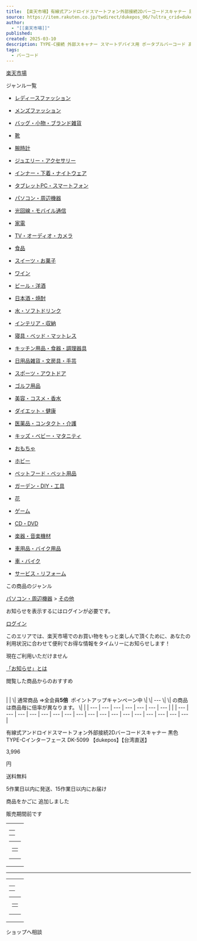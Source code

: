 ```yaml
---
title: 【楽天市場】有線式アンドロイドスマートフォン外部接続2Dバーコードスキャナー 黒色TYPE-Cインターフェース DK-5099 【dukepos】【台湾直送】：TW Direct
source: https://item.rakuten.co.jp/twdirect/dukepos_06/?ultra_crid=dukepos_06&variantId=dukepos_06&scid=af_pc_etc&sc2id=af_113_0_10001868&gclid=Cj0KCQiAlbW-BhCMARIsADnwaspTh1hMUdulm2uPS7YMCgiwut3pAGuARwKSC6sBH3p73NU1GiabBaoaAjbGEALw_wcB&ultra_cid=22127991104&iasid=wes_rppexp_379923_&ultra_agid=172860813745&ultra_advid=1814805988&ifd=49037
author:
  - "[[楽天市場]]"
published: 
created: 2025-03-10
description: TYPE-C接続 外部スキャナー スマートデバイス用 ポータブルバーコード 高速スキャン ハンドスキャナー Android互換。有線式アンドロイドスマートフォン外部接続2Dバーコードスキャナー 黒色TYPE-Cインターフェース DK-5099 【dukepos】【台湾直送】
tags:
  - バーコード
---
```

[楽天市場](https://www.rakuten.co.jp/)

ジャンル一覧

- [レディースファッション](https://www.rakuten.co.jp/category/ladiesfashion/)
- [メンズファッション](https://www.rakuten.co.jp/category/mensfashion/)
- [バッグ・小物・ブランド雑貨](https://www.rakuten.co.jp/category/fashiongoods/)
- [靴](https://www.rakuten.co.jp/category/shoes/)
- [腕時計](https://www.rakuten.co.jp/category/watch/)
- [ジュエリー・アクセサリー](https://www.rakuten.co.jp/category/accessories/)
- [インナー・下着・ナイトウェア](https://www.rakuten.co.jp/category/inner/)
- [タブレットPC・スマートフォン](https://www.rakuten.co.jp/category/smartdevice/)
- [パソコン・周辺機器](https://www.rakuten.co.jp/category/computer/)
- [光回線・モバイル通信](https://event.rakuten.co.jp/telecommunication/)
- [家電](https://www.rakuten.co.jp/category/appliance/)
- [TV・オーディオ・カメラ](https://www.rakuten.co.jp/category/electronics/)
- [食品](https://www.rakuten.co.jp/category/food/)
- [スイーツ・お菓子](https://www.rakuten.co.jp/category/sweets/)
- [ワイン](https://www.rakuten.co.jp/category/wine/)
- [ビール・洋酒](https://www.rakuten.co.jp/category/liquor/)
- [日本酒・焼酎](https://www.rakuten.co.jp/category/sake/)
- [水・ソフトドリンク](https://www.rakuten.co.jp/category/drink/)
- [インテリア・収納](https://www.rakuten.co.jp/category/interior/)
- [寝具・ベッド・マットレス](https://www.rakuten.co.jp/category/bedding/)

- [キッチン用品・食器・調理器具](https://www.rakuten.co.jp/category/kitchen/)
- [日用品雑貨・文房具・手芸](https://www.rakuten.co.jp/category/daily/)
- [スポーツ・アウトドア](https://www.rakuten.co.jp/category/sports/)
- [ゴルフ用品](https://www.rakuten.co.jp/category/golf/)
- [美容・コスメ・香水](https://www.rakuten.co.jp/category/beauty/)
- [ダイエット・健康](https://www.rakuten.co.jp/category/health/)
- [医薬品・コンタクト・介護](https://www.rakuten.co.jp/category/medicine/)
- [キッズ・ベビー・マタニティ](https://www.rakuten.co.jp/category/baby/)
- [おもちゃ](https://www.rakuten.co.jp/category/toy/)
- [ホビー](https://www.rakuten.co.jp/category/hobby/)
- [ペットフード・ペット用品](https://www.rakuten.co.jp/category/pet/)
- [ガーデン・DIY・工具](https://www.rakuten.co.jp/category/garden/)
- [花](https://www.rakuten.co.jp/category/flower/)
- [ゲーム](https://www.rakuten.co.jp/category/game/)
- [CD・DVD](https://www.rakuten.co.jp/category/media/)
- [楽器・音楽機材](https://www.rakuten.co.jp/category/instrument/)
- [車用品・バイク用品](https://www.rakuten.co.jp/category/autogoods/)
- [車・バイク](https://www.rakuten.co.jp/category/auto/)
- [サービス・リフォーム](https://www.rakuten.co.jp/category/service/)

この商品のジャンル

[パソコン・周辺機器](https://www.rakuten.co.jp/category/100026/) > [その他](https://www.rakuten.co.jp/category/211741/)

お知らせを表示するにはログインが必要です。

[ログイン](https://login.account.rakuten.com/sso/authorize?client_id=rakuten_notification_web&redirect_uri=https://item.rakuten.co.jp/&response_type=code&scope=openid)

このエリアでは、楽天市場でのお買い物をもっと楽しんで頂くために、あなたの利用状況に合わせて便利でお得な情報をタイムリーにお知らせします！

現在ご利用いただけません

[「お知らせ」とは](https://event.rakuten.co.jp/notification/)

閲覧した商品からのおすすめ

|  |
| --- |

  

| \| \\| 通常商品 ⇒全会員**5倍**  ポイントアップキャンペーン中 \\| \\| --- \\| \\| の商品は商品毎に倍率が異なります。 \\| \| \| --- \| --- \| --- \| --- \| --- \| --- \| --- \| |
| --- | --- | --- | --- | --- | --- | --- | --- | --- | --- | --- | --- | --- | --- | --- | --- | --- |

有線式アンドロイドスマートフォン外部接続2Dバーコードスキャナー 黒色TYPE-Cインターフェース DK-5099 【dukepos】【台湾直送】

3,996

円

送料無料

5作業日以内に発送、15作業日以内にお届け

商品をかごに 追加しました

販売期間前です

<table width="100%"><tbody><tr><td><table width="800"><tbody><tr><td></td></tr><tr><td></td></tr></tbody></table><table width="800"><tbody><tr><td><table width="100%"><tbody><tr><td colspan="4"></td></tr></tbody></table></td></tr></tbody></table></td></tr></tbody></table>

<table width="100%" height="1"><tbody><tr><td><table width="800"><tbody><tr><td></td></tr><tr><td></td></tr></tbody></table><table width="800"><tbody><tr><td><table width="100%"><tbody><tr><td colspan="4"></td></tr><tr><td><div><div>おすすめ商品<br>台湾金鑚パイナップル<br>贈答用ギフトバックス　空輸便輸入</div><div><ul><li><a href="https://item.rakuten.co.jp/twdirect/taiwan_pineapple01_5kg/"><img src="https://image.rakuten.co.jp/twdirect/cabinet/09882634/10274821/pineapple-5kg.jpg"></a></li></ul></div><div>テーマ特集</div><div><ul><li><a href="https://item.rakuten.co.jp/twdirect/c/0000000131/"><img src="https://image.rakuten.co.jp/twdirect/cabinet/shop_design/special_01.jpg"></a></li><li><a href="https://item.rakuten.co.jp/twdirect/c/0000000995/"><img src="https://image.rakuten.co.jp/twdirect/cabinet/shop_design/special_02.jpg"></a></li><li><a href="https://item.rakuten.co.jp/twdirect/c/0000000990/"><img src="https://image.rakuten.co.jp/twdirect/cabinet/shop_design/special_03.jpg"></a></li><li><a href="https://search.rakuten.co.jp/search/mall/%E6%97%A5%E6%9C%AC%E5%9B%BD%E5%86%85%E7%99%BA%E9%80%81/?sid=379923"><img src="https://image.rakuten.co.jp/twdirect/cabinet/10311074/special_04.jpg"></a></li></ul></div><div>すべてのジャンル</div><div><div><div><ul><li><a href="https://item.rakuten.co.jp/twdirect/c/0000000551/">調味料</a></li><li><a href="https://item.rakuten.co.jp/twdirect/c/0000000547/">麺類</a></li><li><a href="https://item.rakuten.co.jp/twdirect/c/0000001038/">ジャム・シリアル・蜂蜜</a></li><li><a href="https://item.rakuten.co.jp/twdirect/c/0000000539/">魚介類・水産加工品</a></li><li><a href="https://item.rakuten.co.jp/twdirect/c/0000001039/">漬物・梅干し・キムチ</a></li><li><a href="https://item.rakuten.co.jp/twdirect/c/0000000569/">豆腐・納豆・こんにゃく</a></li><li><a href="https://item.rakuten.co.jp/twdirect/c/0000000553/">乾物</a></li><li><a href="https://item.rakuten.co.jp/twdirect/c/0000001243/">粉類</a></li><li><a href="https://item.rakuten.co.jp/twdirect/c/0000000543/">フルーツ・果物</a></li><li><a href="https://item.rakuten.co.jp/twdirect/c/0000000556/">米・雑穀</a></li><li><a href="https://item.rakuten.co.jp/twdirect/c/0000001254/">精肉・肉加工品</a></li><li><a href="https://item.rakuten.co.jp/twdirect/c/0000001255/">野菜・きのこ</a></li></ul></div><div><ul><li><a href="https://item.rakuten.co.jp/twdirect/c/0000000568/">ドライフルーツ</a></li><li><a href="https://item.rakuten.co.jp/twdirect/c/0000000557/">パイナップルケーキ</a></li><li><a href="https://item.rakuten.co.jp/twdirect/c/0000000567/">ナッツ</a></li><li><a href="https://item.rakuten.co.jp/twdirect/c/0000000558/">ヌガー</a></li><li><a href="https://item.rakuten.co.jp/twdirect/c/0000000562/">せんべい・米菓</a></li><li><a href="https://item.rakuten.co.jp/twdirect/c/0000000564/">駄菓子</a></li><li><a href="https://item.rakuten.co.jp/twdirect/c/0000000565/">各種駄菓子セット</a></li><li><a href="https://item.rakuten.co.jp/twdirect/c/0000000561/">製菓・製パン材料</a></li><li><a href="https://item.rakuten.co.jp/twdirect/c/0000001041/">太陽餅</a></li><li><a href="https://item.rakuten.co.jp/twdirect/c/0000001051/">タロイモ食品</a></li><li><a href="https://item.rakuten.co.jp/twdirect/c/0000001049/">卵黄ケーキ</a></li><li><a href="https://item.rakuten.co.jp/twdirect/c/0000001223/">クッキー・焼き菓子</a></li><li><a href="https://item.rakuten.co.jp/twdirect/c/0000001236/">あめ・ミント・ガム</a></li><li><a href="https://item.rakuten.co.jp/twdirect/c/0000001272/">スナック菓子</a></li></ul></div><div><ul><li><a href="https://item.rakuten.co.jp/twdirect/c/0000000572/">烏龍茶</a></li><li><a href="https://item.rakuten.co.jp/twdirect/c/0000000571/">紅茶</a></li><li><a href="https://item.rakuten.co.jp/twdirect/c/0000000574/">フルーツティー</a></li><li><a href="https://item.rakuten.co.jp/twdirect/c/0000000733/">ハーブティー・植物茶</a></li><li><a href="https://item.rakuten.co.jp/twdirect/c/0000000581/">コーヒー</a></li><li><a href="https://item.rakuten.co.jp/twdirect/c/0000000570/">緑茶</a></li><li><a href="https://item.rakuten.co.jp/twdirect/c/0000001063/">お茶のギフトセット</a></li><li><a href="https://item.rakuten.co.jp/twdirect/c/0000000643/">東方美人茶</a></li><li><a href="https://item.rakuten.co.jp/twdirect/c/0000001247/">野菜・果実飲料</a></li><li><a href="https://item.rakuten.co.jp/twdirect/c/0000000642/">鉄観音</a></li><li><a href="https://item.rakuten.co.jp/twdirect/c/0000001229/">水・炭酸水</a></li><li><a href="https://item.rakuten.co.jp/twdirect/c/0000000573/">ミルクティー・擂茶・麦汁</a></li><li><a href="https://item.rakuten.co.jp/twdirect/c/0000001248/">炭酸飲料</a></li><li><a href="https://item.rakuten.co.jp/twdirect/c/0000001256/">植物性ミルク</a></li><li><a href="https://item.rakuten.co.jp/twdirect/c/0000001257/">生姜湯</a></li></ul></div><div><ul><li><a href="https://item.rakuten.co.jp/twdirect/c/0000000449/">花・ガーデン・DIY</a></li><li><a href="https://item.rakuten.co.jp/twdirect/c/0000000594/">コーヒー・お茶用品</a></li><li><a href="https://item.rakuten.co.jp/twdirect/c/0000000445/">インテリア・寝具・収納</a></li><li><a href="https://item.rakuten.co.jp/twdirect/c/0000000653/">文房具・事務用品</a></li><li><a href="https://item.rakuten.co.jp/twdirect/c/0000000497/">バッグ</a></li><li><a href="https://item.rakuten.co.jp/twdirect/c/0000000587/">食器・カトラリー・グラス</a></li><li><a href="https://item.rakuten.co.jp/twdirect/c/0000001277/">手芸・クラフト・生地</a></li><li><a href="https://item.rakuten.co.jp/twdirect/c/0000000450/">バス用品</a></li><li><a href="https://item.rakuten.co.jp/twdirect/c/0000000589/">調理器具・製菓器具</a></li><li><a href="https://item.rakuten.co.jp/twdirect/c/0000000501/">眼鏡・サングラス</a></li><li><a href="https://item.rakuten.co.jp/twdirect/c/0000000650/">日用消耗品</a></li><li><a href="https://item.rakuten.co.jp/twdirect/c/0000000504/">財布・ケース</a></li><li><a href="https://item.rakuten.co.jp/twdirect/c/0000000590/">弁当箱・水筒</a></li><li><a href="https://item.rakuten.co.jp/twdirect/c/0000000593/">保存容器・調味料入れ</a></li><li><a href="https://item.rakuten.co.jp/twdirect/c/0000000500/">帽子</a></li><li><a href="https://item.rakuten.co.jp/twdirect/c/0000000503/">マフラー・スカーフ</a></li><li><a href="https://item.rakuten.co.jp/twdirect/c/0000001273/">傘</a></li><li><a href="https://item.rakuten.co.jp/twdirect/c/0000001274/">タオル</a></li><li><a href="https://item.rakuten.co.jp/twdirect/c/0000001240/">旅行用品</a></li><li><a href="https://item.rakuten.co.jp/twdirect/c/0000001284/">生活雑貨</a></li></ul></div><div><ul><li><a href="https://item.rakuten.co.jp/twdirect/c/0000000606/">フェイスパック</a></li><li><a href="https://item.rakuten.co.jp/twdirect/c/0000001061/">ジュエリー・アクセサリー</a></li><li><a href="https://item.rakuten.co.jp/twdirect/c/0000000498/">インナー・下着</a></li><li><a href="https://item.rakuten.co.jp/twdirect/c/0000000455/">スキンケア</a></li><li><a href="https://item.rakuten.co.jp/twdirect/c/0000000611/">ヘアケア・スタイリング</a></li><li><a href="https://item.rakuten.co.jp/twdirect/c/0000000422/">メンズファッション</a></li><li><a href="https://item.rakuten.co.jp/twdirect/c/0000000481/">レディースファッション</a></li><li><a href="https://item.rakuten.co.jp/twdirect/c/0000001251/">靴</a></li><li><a href="https://item.rakuten.co.jp/twdirect/c/0000001276/">美顔器・スチーマー</a></li></ul></div><div><ul><li><a href="https://item.rakuten.co.jp/twdirect/c/0000000430/">パソコン・周辺機器</a></li><li><a href="https://item.rakuten.co.jp/twdirect/c/0000000431/">美容・健康家電</a></li><li><a href="https://item.rakuten.co.jp/twdirect/c/0000000434/">スマホ・タブレット</a></li><li><a href="https://item.rakuten.co.jp/twdirect/c/0000001235/">楽器・音響機器</a></li><li><a href="https://item.rakuten.co.jp/twdirect/c/0000001237/">オーディオ</a></li><li><a href="https://item.rakuten.co.jp/twdirect/c/0000001241/">録画・録音用メディア</a></li></ul></div><div><ul><li><a href="https://item.rakuten.co.jp/twdirect/c/0000000453/">ダイエット・健康・サプリ</a></li><li><a href="https://item.rakuten.co.jp/twdirect/c/0000000656/">衛生日用品・衛生医療品</a></li><li><a href="https://item.rakuten.co.jp/twdirect/c/0000000627/">ヨガ・ピラティス</a></li><li><a href="https://item.rakuten.co.jp/twdirect/c/0000000629/">スポーツウェア</a></li><li><a href="https://item.rakuten.co.jp/twdirect/c/0000001239/">介護用品</a></li><li><a href="https://item.rakuten.co.jp/twdirect/c/0000001242/">ダーツ</a></li><li><a href="https://item.rakuten.co.jp/twdirect/c/0000000621/">自転車・サイクリング</a></li><li><a href="https://item.rakuten.co.jp/twdirect/c/0000000620/">水泳</a></li><li><a href="https://item.rakuten.co.jp/twdirect/c/0000000625/">フィッシング</a></li><li><a href="https://item.rakuten.co.jp/twdirect/c/0000001275/">治療機器</a></li><li><a href="https://item.rakuten.co.jp/twdirect/c/0000000626/">フィットネス</a></li><li><a href="https://item.rakuten.co.jp/twdirect/c/0000001278/">ライト・ランタン</a></li><li><a href="https://item.rakuten.co.jp/twdirect/c/0000001279/">チェア・テーブル</a></li><li><a href="https://item.rakuten.co.jp/twdirect/c/0000001280/">テント・タープ</a></li></ul></div><div><ul><li><a href="https://item.rakuten.co.jp/twdirect/c/0000001245/">授乳・ベビー用食事用品</a></li><li><a href="https://item.rakuten.co.jp/twdirect/c/0000000429/">おもちゃ</a></li><li><a href="https://item.rakuten.co.jp/twdirect/c/0000000530/">ペット・ペットグッズ</a></li><li><a href="https://item.rakuten.co.jp/twdirect/c/0000000520/">おふろ・バス用品</a></li><li><a href="https://item.rakuten.co.jp/twdirect/c/0000000524/">ベビー用インテリア・収納</a></li><li><a href="https://item.rakuten.co.jp/twdirect/c/0000001244/">ヘルスケア・衛生用品</a></li><li><a href="https://item.rakuten.co.jp/twdirect/c/0000001249/">おむつ・トイレ用品</a></li></ul></div></div></div><div>お知らせ</div><div><ul><li><a href="https://link.rakuten.co.jp/1/138/950/"><img src="https://image.rakuten.co.jp/twdirect/cabinet/11275934/imgrc0187967858.jpg"></a></li><li><a href="https://experiences.travel.rakuten.co.jp/destinations/taiwan?scid=wi_twn_banner-pc-homepage"><img src="https://image.rakuten.co.jp/twdirect/cabinet/shop_design/placard_1.jpg"></a></li><li><a href="https://www.rakuten.co.jp/twdirect/news.html"><img src="https://image.rakuten.co.jp/twdirect/cabinet/shop_design/placard_2.jpg"></a></li><li><a href="https://event.rakuten.co.jp/campaign/newpurchaser/"><img src="https://image.rakuten.co.jp/twdirect/cabinet/09882634/placard_220x100.jpg"></a></li></ul></div></div></td><td width="20"></td><td width="100%"><table><tbody><tr><td width="10" height="10"></td></tr></tbody></table><table width="100%"><tbody><tr><td><table><tbody><tr><td width="10" height="10"></td></tr></tbody></table><table><tbody><tr><td><a href="https://item.rakuten.co.jp/twdirect/c/">カテゴリトップ</a>&nbsp;&gt;&nbsp;<a href="https://item.rakuten.co.jp/twdirect/c/0000001700/">TW_Rakuten_Shops</a>&nbsp;&gt;&nbsp;<a href="https://item.rakuten.co.jp/twdirect/c/0000001969/">TW_Rakuten_Shops_2025_II</a>&nbsp;&gt;&nbsp;<a href="https://item.rakuten.co.jp/twdirect/c/0000001990/">dukepos_dukepos</a></td></tr><tr><td><a href="https://item.rakuten.co.jp/twdirect/c/">カテゴリトップ</a>&nbsp;&gt;&nbsp;<a href="https://item.rakuten.co.jp/twdirect/c/0000000414/">商品カテゴリ</a>&nbsp;&gt;&nbsp;<a href="https://item.rakuten.co.jp/twdirect/c/0000000416/">家電・PC・スマホ</a></td></tr><tr><td><a href="https://item.rakuten.co.jp/twdirect/c/">カテゴリトップ</a>&nbsp;&gt;&nbsp;<a href="https://item.rakuten.co.jp/twdirect/c/0000000414/">商品カテゴリ</a>&nbsp;&gt;&nbsp;<a href="https://item.rakuten.co.jp/twdirect/c/0000000416/">家電・PC・スマホ</a>&nbsp;&gt;&nbsp;<a href="https://item.rakuten.co.jp/twdirect/c/0000000430/">パソコン・周辺機器</a></td></tr></tbody></table><br><table><tbody><tr><td><span><span><font><font><center><b>●DK-5099 有線式アンドロイドスマートフォン外部接続2Dバーコードスキャナー 黒色TYPE-Cインターフェース【dukepos】【台湾直送】</b><br><br><img src="https://image.rakuten.co.jp/twdirect/cabinet/11675896/imgrc0190535127.jpg" width="80%"><br><br><br>DK-5099 スマートフォン外付けスキャナーは当社が新たに採用した直接スマートフォンに接続するスキャナーガンタイプです。プラグアンドプレイで、コンパクトなサイズが持ち運びに便利。いつでもどこでもスキャン可能で、スマートフォンが即座にスキャナーガンに変わります。<br>重いスキャナーガンを持ち歩く必要がありません。倉庫の在庫管理、商品スキャン、宅配便のスキャンなど、様々なシーンで活躍します。<br>主流のUSB Type-Cインターフェースを採用し、Huawei、Xiaomi、vivo、oppoなどのスマートフォンに対応。<br><br><br><br><img src="https://image.rakuten.co.jp/twdirect/cabinet/11675896/imgrc0190535123.jpg" width="80%"><br><br><br>電源不要で、プラグするだけで標準的な印刷品質の悪いバーコードや損傷したバーコードも迅速かつ正確に読み取り可能です。スマートフォンでリアルタイムに表示され、目の疲れを大幅に軽減し、操作員の効率を最大限に保証します。<br>シンプルな起動プログラムでユーザーフレンドリーな機能を提供し、未経験者でも簡単に使用できます。<br>本製品は当社のハイエンドラインに属し、シンプルでモダンなデザインが特徴です。プラグアンドプレイで、追加ソフトウェアやプラグインは不要です。<br>スキャン成功をバックライトの点滅と振動で知らせ、使い心地が良く、作業を楽しむことができます。<br><br><br><br><img src="https://image.rakuten.co.jp/twdirect/cabinet/11675896/imgrc0190535124.jpg" width="80%"><br><br><br>DK-5099の特徴及びメリット：<br>1.現代の主流であり、スタイリッシュなデジタル製品デザイン。従来のスキャナーガンに対する革命的な設計革新です。<br>2.革新的なデザインで、プラグアンドプレイ対応、追加のプラグインは一切不要。いつでもどこでも持ち運びが可能です。<br>3.最新技術を搭載した高性能スキャンモジュールを採用し、ユーザーの高いスキャニング性能要求を完全に満たしています。<br>4.先進的な画像認識アルゴリズムを採用し、さまざまなタイプの1Dおよび2Dバーコードを簡単に読み取ることができます。<br>5.高い識別能力を持ち、厳しい複雑な環境にも適応可能。様々な照明条件下や広範囲の温度・湿度の中でも、優れたスキャニング性能を提供します。<br><br><br><br><img src="https://image.rakuten.co.jp/twdirect/cabinet/11675896/dukepos_06-4.jpg" width="80%"><br><br><br><img src="https://image.rakuten.co.jp/twdirect/cabinet/11675896/imgrc0190535125.jpg" width="80%"><br><br><br>【製品情報】<br>産地: 中国<br>付属品: 取扱説明書<br>販売形態: 正規品<br>型番: DK-5099<br>色: 黒<br><br><br></center></font></font></span></span><br><br></td></tr></tbody></table><table><tbody><tr><td><meta> <meta> <meta> <meta> <meta> <meta> <meta> <meta></td><td></td><td><table><tbody><tr><td><span>TYPE-C接続 外部スキャナー スマートデバイス用 ポータブルバーコード 高速スキャン ハンドスキャナー Android互換</span></td></tr><tr><td><span><b>有線式アンドロイドスマートフォン外部接続2Dバーコードスキャナー 黒色TYPE-Cインターフェース DK-5099 【dukepos】【台湾直送】</b></span> <meta> <meta> <meta></td></tr></tbody></table><table><tbody><tr><td></td></tr></tbody></table><table><tbody><tr><td></td><td></td><td></td></tr></tbody></table><table><tbody><tr><td><span>商品番号： </span><span>dukepos_06</span></td></tr></tbody></table><div><meta><meta><meta><meta><table><tbody><tr><td></td></tr><tr><td><span><span><div><div>3,996</div></div><div>円</div></span></span><span><div>送料無料</div></span></td></tr><tr><td colspan="2"><div><div><div><span>195</span>ポイント</div><ul><li>1倍</li><li>4倍UP</li></ul><span>内訳</span><ul><li>ポイントアップ期間：2025/03/11(火) 01:59まで</li></ul></div></div></td></tr><tr><td></td></tr><tr><td colspan="2"><div><div><a href="https://ad2.trafficgate.net/t/r/9350/1441/99636_99636/?L2id=jpn-item-kcapp01">楽天カード新規入会で当日から使える2,000ポイントゲット！</a></div></div></td></tr></tbody></table></div><div><div><div><div><div>商品詳細を選択</div></div><div><div><div><div><span><div><span>型番</span>：</div><div><span>DK-5099</span></div></span></div><div>配送予定 : 5作業日以内に発送、15作業日以内にお届け</div></div></div></div></div></div><div><div><div><div><div><div><div><div><div><span>【台湾直送】かつ【送料無料】の商品以外と同梱の場合、別途送料は発生します。</span></div><div><span>必須</span></div></div></div></div></div></div></div></div></div><table><tbody><tr></tr><tr></tr><tr><td><div><div><div><div>数量</div></div></div></div></td></tr></tbody></table><table><tbody><tr><td><div><div>お届け先</div></div></td></tr><tr><td><div><div>配送予定</div></div><div>5作業日以内に発送、15作業日以内にお届け</div></td></tr><tr><td><div><div>配送情報</div></div><div><div>送料無料</div></div><div><div>国際配送(EMS)</div></div><div><span>送料無料ライン対象外</span></div><div><div>※離島･一部地域は追加送料がかかる場合があります。</div></div><div><div><div><div><div><div>すべての配送方法と送料を見る</div></div></div></div></div></div></td></tr><tr><td></td></tr><tr><td></td></tr><tr><td></td></tr><tr><td><span><a href="https://review.rakuten.co.jp/wd/2_379923_10013091_0/?l2-id=item_review_write"><span>レビューを書く</span></a></span></td></tr><tr><td><table><tbody><tr><td></td></tr><tr><td></td></tr><tr><td><table><tbody><tr><td></td><td><div><a href="https://ichiba.faq.rakuten.net/form/item-guide?url=https%3A%2F%2Fitem.rakuten.co.jp%2Ftwdirect%2Fdukepos_06&amp;goods=%E6%9C%89%E7%B7%9A%E5%BC%8F%E3%82%A2%E3%83%B3%E3%83%89%E3%83%AD%E3%82%A4%E3%83%89%E3%82%B9%E3%83%9E%E3%83%BC%E3%83%88%E3%83%95%E3%82%A9%E3%83%B3%E5%A4%96%E9%83%A8%E6%8E%A5%E7%B6%9A2D%E3%83%90%E3%83%BC%E3%82%B3%E3%83%BC%E3%83%89%E3%82%B9%E3%82%AD%E3%83%A3%E3%83%8A%E3%83%BC+%E9%BB%92%E8%89%B2TYPE-C%E3%82%A4%E3%83%B3%E3%82%BF%E3%83%BC%E3%83%95%E3%82%A7%E3%83%BC%E3%82%B9+DK-5099+%E3%80%90dukepos%E3%80%91%E3%80%90%E5%8F%B0%E6%B9%BE%E7%9B%B4%E9%80%81%E3%80%91&amp;spname=TW+Direct">不適切な商品を報告</a></div></td></tr></tbody></table></td></tr><tr><td></td></tr></tbody></table></td></tr></tbody></table></div><table><tbody><tr><td><span><center><img src="https://image.rakuten.co.jp/twdirect/cabinet/kaigai_2.jpg" width="100%"><br><br><table width="100%"><tbody><tr><th colspan="2"><center>商品情報</center></th></tr><tr><th width="30%">商品名</th><td>DK-5099 有線式アンドロイドスマートフォン外部接続2Dバーコードスキャナー</td></tr><tr><th width="30%">インターフェース</th><td>USB Type-C</td></tr><tr><th width="30%">対応デバイス</th><td>Huawei、Xiaomi、vivo、oppoなど</td></tr><tr><th width="30%">付属品</th><td>取扱説明書</td></tr><tr><th width="30%">産地</th><td>中国</td></tr><tr><th width="30%">販売形態</th><td>正規品</td></tr><tr><th width="30%">型番</th><td>DK-5099</td></tr><tr><th width="30%">カラー</th><td>黒</td></tr><tr><th width="30%">海外購入の注意事項</th><td>・当店でご購入された商品は、原則として「個人輸入」として台湾から直送されます。<br>・個人輸入された商品は「個人使用・個人消費」が前提で、第三者への譲渡・転売は法律で禁止されています。<br>・関税が課税される場合があります。詳細は<a href="https://www.rakuten.co.jp/howtobuy/om/customs/">こちら</a>をご確認ください。<br>・ご注文後、5営業日以内に配送手続きを行い、15日以内にお届けします。</td></tr></tbody></table></center></span><br><br></td></tr></tbody></table></td></tr></tbody></table><table><tbody><tr><td></td></tr><tr><td><div><div><div>商品仕様</div></div><table><tbody><tr><td><div>ブランド名</div></td><td><div>DUKEPOS</div></td></tr><tr><td><div>メーカー型番</div></td><td><div>DK-5099</div></td></tr><tr><td><div>代表カラー</div></td><td><div>ブラック</div></td></tr><tr><td><div>カラー</div></td><td><div>ブラック</div></td></tr><tr><td><div>本体奥行</div></td><td><div>12cm</div></td></tr><tr><td><div>本体横幅</div></td><td><div>6cm</div></td></tr><tr><td><div>本体高さ</div></td><td><div>5cm</div></td></tr><tr><td><div>本体重量</div></td><td><div>50g</div></td></tr></tbody></table></div></td></tr></tbody></table><br><div><div><div><div><div>このショップの人気商品ランキング</div><div>3月9日(日)更新 (集計日：3月2日～3月8日)</div></div><div><div><div><div><div><span>1</span><span>位</span></div><div><a href="https://item.rakuten.co.jp/twdirect/uslifestyle_01/?s-id=rk_shop_pc_rnkInShop"><img src="https://tshop.r10s.jp/twdirect/cabinet/uslifestyle/uslifestyle_01_01.jpg?fitin=95:95"></a></div><div><a href="https://item.rakuten.co.jp/twdirect/uslifestyle_01/?s-id=rk_shop_pc_rnkInShop">【​5​%​O​F​F​ク​ー​ポ​ン​】​コ​ル​ゲ​ー​ト​ ​…</a></div><div><span>3,458</span><span>円</span><span>〜</span></div><div><div>(<a href="https://review.rakuten.co.jp/item/1/379923_10008986/1.1/?l-id=rk_shop_pc_rnkInShop"><span>6</span>件</a>)</div></div></div></div><div><div><div><span>2</span><span>位</span></div><div><a href="https://item.rakuten.co.jp/twdirect/uslifestyle_02/?s-id=rk_shop_pc_rnkInShop"><img src="https://tshop.r10s.jp/twdirect/cabinet/uslifestyle/uslifestyle_02_0.jpg?fitin=95:95"></a></div><div><a href="https://item.rakuten.co.jp/twdirect/uslifestyle_02/?s-id=rk_shop_pc_rnkInShop">【​5​%​O​F​F​ク​ー​ポ​ン​】​C​o​l​g​a​t​e​ ​リ​…</a></div><div><span>3,097</span><span>円</span><span>〜</span></div><div><div>(<a href="https://review.rakuten.co.jp/item/1/379923_10008987/1.1/?l-id=rk_shop_pc_rnkInShop"><span>1</span>件</a>)</div></div></div></div><div><div><div><span>3</span><span>位</span></div><div><a href="https://item.rakuten.co.jp/twdirect/food-ichibanya-cake04/?s-id=rk_shop_pc_rnkInShop"><img src="https://tshop.r10s.jp/twdirect/cabinet/07384763/ichibanya/ichibanya-cake04-00.jpg?fitin=95:95"></a></div><div><a href="https://item.rakuten.co.jp/twdirect/food-ichibanya-cake04/?s-id=rk_shop_pc_rnkInShop">【​3​0​％​O​F​F​セ​ー​ル​限​定​】​パ​イ​ナ​…</a></div><div><span>2,992</span><span>円</span><span>〜</span></div><div><div>(<a href="https://review.rakuten.co.jp/item/1/379923_10000099/1.1/?l-id=rk_shop_pc_rnkInShop"><span>75</span>件</a>)</div></div></div></div><div><div><div><span>4</span><span>位</span></div><div><a href="https://item.rakuten.co.jp/twdirect/uslifestyle_03/?s-id=rk_shop_pc_rnkInShop"><img src="https://tshop.r10s.jp/twdirect/cabinet/uslifestyle/uslifestyle_03_01.jpg?fitin=95:95"></a></div><div><a href="https://item.rakuten.co.jp/twdirect/uslifestyle_03/?s-id=rk_shop_pc_rnkInShop">【​ポ​イ​ン​ト​5​倍​】​ク​レ​ス​ト​ ​3​D​ ​…</a></div><div><span>2,590</span><span>円</span><span>〜</span></div><div><div>(<a href="https://review.rakuten.co.jp/item/1/379923_10009172/1.1/?l-id=rk_shop_pc_rnkInShop"><span>1</span>件</a>)</div></div></div></div><div><div><div><span>5</span><span>位</span></div><div><a href="https://item.rakuten.co.jp/twdirect/uslifestyle_12/?s-id=rk_shop_pc_rnkInShop"><img src="https://tshop.r10s.jp/twdirect/cabinet/uslifestyle/us12_00.jpg?fitin=95:95"></a></div><div><a href="https://item.rakuten.co.jp/twdirect/uslifestyle_12/?s-id=rk_shop_pc_rnkInShop">【​ポ​イ​ン​ト​5​倍​】​コ​ル​ゲ​ー​ト​プ​…</a></div><div><span>3,285</span><span>円</span><span>〜</span></div><div><div>(<a href="https://review.rakuten.co.jp/item/1/379923_10009172/1.1/?l-id=rk_shop_pc_rnkInShop"><span>1</span>件</a>)</div></div></div></div></div></div></div></div></div><div><div><div><span>5</span><span>位</span></div><div><a href="https://item.rakuten.co.jp/twdirect/uslifestyle_12/?s-id=rk_shop_pc_rnkInShop"><img src="https://tshop.r10s.jp/twdirect/cabinet/uslifestyle/us12_00.jpg?fitin=95:95"></a></div><div><a href="https://item.rakuten.co.jp/twdirect/uslifestyle_12/?s-id=rk_shop_pc_rnkInShop">【​ポ​イ​ン​ト​5​倍​】​コ​ル​ゲ​ー​ト​プ​…</a></div><div><span>3,285</span><span>円</span><span>〜</span></div><div><div>(<a href="https://review.rakuten.co.jp/item/1/379923_10009172/1.1/?l-id=rk_shop_pc_rnkInShop"><span>1</span>件</a>)</div></div></div></div><table><tbody><tr><td><a href="https://item.rakuten.co.jp/twdirect/salt-life_013/"><img src="https://tshop.r10s.jp/twdirect/cabinet/salt-life/salt-life_013_01.jpg?fitin=180:180"></a><table width="220"><tbody><tr><td><a href="https://item.rakuten.co.jp/twdirect/salt-life_013/">ローズ ホワイト ソルトランプ 2種 アロマランプ 岩塩ランプ ヒマラヤ岩塩 ロックソルト ナイトライト ライト 間接照明 E12 白熱電球 台座 置物 目に優しい 浄化 癒し 風水 精油 アロマ リラックス インテリア【鹽夢工場 SALTLIFE】【台湾直送】【送料無料】</a></td></tr><tr><td><span>価格</span><span>14,239円~</span></td></tr></tbody></table></td><td width="10" rowspan="2"></td><td><a href="https://item.rakuten.co.jp/twdirect/formosa-essence_01/"><img src="https://tshop.r10s.jp/twdirect/cabinet/formosa-essence/formosa-ess_01-01.jpg?fitin=180:180"></a><table width="220"><tbody><tr><td><a href="https://item.rakuten.co.jp/twdirect/formosa-essence_01/">ドライフルーツ 10種から選べる マンゴー / ピーチ / パイナップル / いちご / グアバ / レッドグアバ / いちご / りんご / 青マンゴー / オレンジ 100g / 200g 砂糖不使用 甘さ控えめ ヘルシー スライス 無着色 無添加 【Formosa Essence 福茗堂】【台湾直送】【送料無料】</a></td></tr><tr><td><span>価格</span><span>1,886円~</span></td></tr></tbody></table></td><td width="10" rowspan="2"></td><td><a href="https://item.rakuten.co.jp/twdirect/ulysiagarden_05/"><img src="https://tshop.r10s.jp/twdirect/cabinet/ulysiagarden/ulysiagarden_05_01.jpg?fitin=180:180"></a><table width="220"><tbody><tr><td><a href="https://item.rakuten.co.jp/twdirect/ulysiagarden_05/">シナモン蜜香紅茶 ティーバッグ 個包装 3g 7袋/14袋/28袋/49袋入り 選べる スパイス スパイスティー シナモン 台湾シナモン シナモンティー 台湾土肉桂 蜜香紅茶 アッサム 紅茶 お茶 台湾茶 ブレンド お得 まとめ買い【ULYSIA】【台湾発送】【送料無料】</a></td></tr><tr><td><span>価格</span><span>2,700円~</span></td></tr></tbody></table></td><td width="10" rowspan="2"></td><td><a href="https://item.rakuten.co.jp/twdirect/probrusher_01/"><img src="https://tshop.r10s.jp/twdirect/cabinet/probrusher/probrusher_01_01.jpg?fitin=180:180"></a><table width="220"><tbody><tr><td><a href="https://item.rakuten.co.jp/twdirect/probrusher_01/">ポットブラシ 2個入り セット キッチンブラシ 天然植物繊維 ブラシ たわし 耐摩耗 木製 ケヤキ製 ロープ付き ぶら下げ可能 ハンドル付き 鉄鍋 中華鍋 フライパン 皿洗い 多機能 エコ素材【法雅仕毛刷公司】【台湾直送】【送料無料】</a></td></tr><tr><td><span>価格</span><span>2,016円</span></td></tr></tbody></table></td><td width="10" rowspan="2"></td></tr><tr><td height="5" colspan="20"></td></tr><tr><td><a href="https://item.rakuten.co.jp/twdirect/trueroll_04/"><img src="https://tshop.r10s.jp/twdirect/cabinet/trueroll/trueroll_04-1.jpg?fitin=180:180"></a><table width="220"><tbody><tr><td><a href="https://item.rakuten.co.jp/twdirect/trueroll_04/">【10%OFFクーポン】エッグロール 台湾蛋捲 はちみつ味 手作り 32本入り ギフトボックス 家庭用 贈答用 プレゼント ギフト 手土産 お土産 スナック デザート お菓子 中華菓子【實心蛋捲】【台湾直送】【送料無料】</a></td></tr><tr><td><span>価格</span><span>1,478円</span></td></tr></tbody></table></td><td width="10" rowspan="2"></td><td><a href="https://item.rakuten.co.jp/twdirect/vividmetrics_01/"><img src="https://tshop.r10s.jp/twdirect/cabinet/11603788/vividmetrics_01-01n.jpg?fitin=180:180"></a><table width="220"><tbody><tr><td><a href="https://item.rakuten.co.jp/twdirect/vividmetrics_01/">ブータン産ドライアップル 干しリンゴ 100g/箱 ドライフルーツ 砂糖不使用 農薬無添加 防腐剤ゼロ 天然100%ビーガン ドライりんご ドライリンゴ 低温乾燥 高品質 健康食品【VIVID METRICS INTERNATIONAL】【台湾直送】【送料無料】</a></td></tr><tr><td><span>価格</span><span>1,125円</span></td></tr></tbody></table></td><td width="10" rowspan="2"></td><td><a href="https://item.rakuten.co.jp/twdirect/yvue_012/"><img src="https://tshop.r10s.jp/twdirect/cabinet/yvue/yvue_012_01.jpg?fitin=180:180"></a><table width="220"><tbody><tr><td><a href="https://item.rakuten.co.jp/twdirect/yvue_012/">【30%OFF割引】キューティクルオイル 20ml ネイルオイル ネイルセラム ネイルケア ネイル 爪 オイル 美容液 ケア 香り いい匂い【Yvue】【台湾直送】【送料無料】</a></td></tr><tr><td><span>価格</span><span>2,709円</span></td></tr></tbody></table></td><td width="10" rowspan="2"></td><td><a href="https://item.rakuten.co.jp/twdirect/tra-bull-04/"><img src="https://tshop.r10s.jp/twdirect/cabinet/09290550/tra-bull-04-00v2.jpg?fitin=180:180"></a><table width="220"><tbody><tr><td><a href="https://item.rakuten.co.jp/twdirect/tra-bull-04/">スパイスソース 175g 調味料 マーラー 香辛料 中華食材 炒め物 煮物 和え物 スープ 鍋 家庭料理 台湾料理 本場の味 自炊 麻辣 辛口 辛味 激辛 唐辛子 ラー油 ソース 台湾グルメ【台湾直送】【送料無料】【牛頭牌】</a></td></tr><tr><td><span>価格</span><span>1,643円</span></td></tr></tbody></table></td><td width="10" rowspan="2"></td></tr><tr><td height="5" colspan="20"></td></tr><tr><td><a href="https://item.rakuten.co.jp/twdirect/sinamina_02/"><img src="https://tshop.r10s.jp/twdirect/cabinet/sinamina/sinamina_02-00.jpg?fitin=180:180"></a><table width="220"><tbody><tr><td><a href="https://item.rakuten.co.jp/twdirect/sinamina_02/">哺乳瓶 母乳実感 広口タイプ ガラス 160ml/240ml 11柄 丸穴 哺乳びん 赤ちゃん 赤ちゃん用品 赤ちゃんグッズ ベビー ベビー用品 ベビーグッズ 新生児 出産 子育て 【farlin】【sinamina】【台湾直送】【送料無料】</a></td></tr><tr><td><span>価格</span><span>3,146円~</span></td></tr></tbody></table></td><td width="10" rowspan="2"></td><td><a href="https://item.rakuten.co.jp/twdirect/hetong_04/"><img src="https://tshop.r10s.jp/twdirect/cabinet/hetong/hetong_04_1.jpg?fitin=180:180"></a><table width="220"><tbody><tr><td><a href="https://item.rakuten.co.jp/twdirect/hetong_04/">77 新貴派 ピーナッツチョコレート 18袋入り【禾桐屋】【台湾直送】【送料無料】</a></td></tr><tr><td><span>価格</span><span>2,921円</span></td></tr></tbody></table></td><td width="10" rowspan="2"></td><td><a href="https://item.rakuten.co.jp/twdirect/conaschoc_004/"><img src="https://tshop.r10s.jp/twdirect/cabinet/conaschoc/conaschoc_004-01.jpg?fitin=180:180"></a><table width="220"><tbody><tr><td><a href="https://item.rakuten.co.jp/twdirect/conaschoc_004/">ココアミルクティー 10パック入り (20gx10パック) 粉末 ミルクティー ココア 【conaschoc】【台湾直送】【送料無料】</a></td></tr><tr><td><span>価格</span><span>3,465円</span></td></tr></tbody></table></td><td width="10" rowspan="2"></td><td><a href="https://item.rakuten.co.jp/twdirect/qmat-jp_03/"><img src="https://tshop.r10s.jp/twdirect/cabinet/qmat/qmat-jp_03-09.jpg?fitin=180:180"></a><table width="220"><tbody><tr><td><a href="https://item.rakuten.co.jp/twdirect/qmat-jp_03/">ヨガブロック 50D 60D 70D 400~750g EVA 多色 検査合格 おしゃれ ヨガワークス スポーツ ピラティス フィットネス 正規品 耐久性 補助 宅トレ 家ヨガ 軽量【QMAT】【台湾直送】【送料無料】</a></td></tr><tr><td><span>価格</span><span>3,600円~</span></td></tr></tbody></table></td><td width="10" rowspan="2"></td></tr><tr><td height="5" colspan="20"></td></tr><tr><td><a href="https://item.rakuten.co.jp/twdirect/amelie1993_001/"><img src="https://tshop.r10s.jp/twdirect/cabinet/amelie1993/amelie1993_001-01.jpg?fitin=180:180"></a><table width="220"><tbody><tr><td><a href="https://item.rakuten.co.jp/twdirect/amelie1993_001/">バタークッキー 280g バター ブリキ缶 クッキー缶 クッキー ビスケット 台湾 お土産 手土産 かわいい おしゃれ パケ買い【愛蜜莉手作?焙坊】【台湾直送】【送料無料】</a></td></tr><tr><td><span>価格</span><span>3,060円</span></td></tr></tbody></table></td><td width="10" rowspan="2"></td><td><a href="https://item.rakuten.co.jp/twdirect/aifa-02/"><img src="https://tshop.r10s.jp/twdirect/cabinet/07659654/imgrc0154090835.jpg?fitin=180:180"></a><table width="220"><tbody><tr><td><a href="https://item.rakuten.co.jp/twdirect/aifa-02/">【20%OFF割引】スマート リモコン 遠隔操作 スマホ 汎用 アプリ 家電 TV テレビ エアコン アレクサ グーグルホーム Siri 対応 surco【AIFA】【台湾直送】【送料無料】【台湾エクセレンス】</a></td></tr><tr><td><span>価格</span><span>7,986円</span></td></tr></tbody></table></td><td width="10" rowspan="2"></td><td><a href="https://item.rakuten.co.jp/twdirect/innocent-tw_02/"><img src="https://tshop.r10s.jp/twdirect/cabinet/innocent-tw/innocent-tw_02-001.jpg?fitin=180:180"></a><table width="220"><tbody><tr><td><a href="https://item.rakuten.co.jp/twdirect/innocent-tw_02/">【10%OFF割引】台湾名茶 東方美人茶 蜜香紅茶 紅烏龍茶 鉄観音茶 50g 散茶 特色茶 高冷茶 烏龍茶 ウーロン茶 リーフティー 無添加 休憩 心の安らぎ 活力 リラックス 贈り物 冷泡・熱泡 天真号【台湾直送】【送料無料】</a></td></tr><tr><td><span>価格</span><span>2,227円~</span></td></tr></tbody></table></td><td width="10" rowspan="2"></td><td><a href="https://item.rakuten.co.jp/twdirect/9-pingyuan_1/"><img src="https://tshop.r10s.jp/twdirect/cabinet/9-pingyuan/9-pingyuan_1-00.jpg?fitin=180:180"></a><table width="220"><tbody><tr><td><a href="https://item.rakuten.co.jp/twdirect/9-pingyuan_1/">ごまケーキ 黒ごま 白ごま ミックス 9個/15個入り 295g/515g 個包装 手作り スイーツ お菓子 お茶請け 伝統菓子 中華菓子 ティタイム ギフト お土産 【九品元頂級黒芝麻的専門家】【台湾直送】【送料無料】</a></td></tr><tr><td><span>価格</span><span>4,500円~</span></td></tr></tbody></table></td><td width="10" rowspan="2"></td></tr><tr><td height="5" colspan="20"></td></tr><tr><td><a href="https://item.rakuten.co.jp/twdirect/sweetmeat_03/"><img src="https://tshop.r10s.jp/twdirect/cabinet/sweetmeat/sweetmeat_03-01.jpg?fitin=180:180"></a><table width="220"><tbody><tr><td><a href="https://item.rakuten.co.jp/twdirect/sweetmeat_03/">八仙果（バーシェングオ）真空パック まるごと グレープフルーツ 仏手柑 烏梅 ターメリック ひね生姜 ドライブ チャック袋 持ち運びに便利 オフィス置き 長持ち 【sweetmeat】【台湾直送】【送料無料】</a></td></tr><tr><td><span>価格</span><span>2,540円~</span></td></tr></tbody></table></td><td width="10" rowspan="2"></td><td><a href="https://item.rakuten.co.jp/twdirect/changhengjuiworkshop_01/"><img src="https://tshop.r10s.jp/twdirect/cabinet/changhengjuiworkshop/chjws_01-01.jpg?fitin=180:180"></a><table width="220"><tbody><tr><td><a href="https://item.rakuten.co.jp/twdirect/changhengjuiworkshop_01/">VST PRECISION FILTER BASKET ダブル エスプレッソ 精密フィルターバスケット フィルター バスケット リッジ リッジレス 競技用 コンペティション用 ステンレス【Chang Heng Jui Workshop】【台湾直送】【送料無料】</a></td></tr><tr><td><span>価格</span><span>6,525円</span></td></tr></tbody></table></td><td width="10" rowspan="2"></td><td><a href="https://item.rakuten.co.jp/twdirect/suns-tw_10/"><img src="https://tshop.r10s.jp/twdirect/cabinet/suns-tw/suns-tw_10_00.jpg?fitin=180:180"></a><table width="220"><tbody><tr><td><a href="https://item.rakuten.co.jp/twdirect/suns-tw_10/">【50%OFF割引】ブルーライトカット オーバーグラス UV400 7種類 メガネの上から PCメガネ サングラス オーバーサングラス 軽量 紫外線対策 UVカット 紫外線 UV カット おしゃれ めがね メガネ 眼鏡 便利 収納 ケース付き【台灣SUNS向日葵眼鏡】【台湾直送】【送料無料】</a></td></tr><tr><td><span>価格</span><span>2,587円~</span></td></tr></tbody></table></td><td width="10" rowspan="2"></td><td><a href="https://item.rakuten.co.jp/twdirect/he20231101_02/"><img src="https://tshop.r10s.jp/twdirect/cabinet/he20231101/he20231101_02_01.jpg?fitin=180:180"></a><table width="220"><tbody><tr><td><a href="https://item.rakuten.co.jp/twdirect/he20231101_02/">Legato Largo かるいかばん ソフト お財布 ショルダー レディース ショルダーバッグ スマホ 軽量 斜めがけ かるいカバン 軽いカバン コンパクト 通勤 旅行 大人 主婦 フェイクレザー【HE】【台湾直送】【送料無料】</a></td></tr><tr><td><span>価格</span><span>3,600円</span></td></tr></tbody></table></td><td width="10" rowspan="2"></td></tr><tr><td height="5" colspan="20"></td></tr><tr><td><a href="https://item.rakuten.co.jp/twdirect/twe-tg-33/"><img src="https://tshop.r10s.jp/twdirect/cabinet/07640972/twe-tg/twe-tg-33-01.jpg?fitin=180:180"></a><table width="220"><tbody><tr><td><a href="https://item.rakuten.co.jp/twdirect/twe-tg-33/">【10%OFF割引】ガラス ボウル 耐熱 グラス 500ml 透明 クリア ボール 保存容器 食器 サラダ デザート フルーツ 料理 調理 キッチン用具 シンプル おしゃれ かわいい インテリア 新生活【TG】【台湾直送】【送料無料】【台湾エクセレンス】</a></td></tr><tr><td><span>価格</span><span>1,812円</span></td></tr></tbody></table></td><td width="10" rowspan="2"></td><td><a href="https://item.rakuten.co.jp/twdirect/magpro-01/"><img src="https://tshop.r10s.jp/twdirect/cabinet/07809232/magpro-01_03.jpg?fitin=180:180"></a><table width="220"><tbody><tr><td><a href="https://item.rakuten.co.jp/twdirect/magpro-01/">MAGDEPO 4倍率 シートルーペ 17.8x12cm＋3倍率 カードルーペ 老眼 A4サイズ 拡大鏡 小型 虫眼鏡 高倍率 携帯 老眼 虫眼鏡 コンパクト 読書 新聞 めがね 眼鏡 拡大レンズ 200H*2+853*2【送料無料】【日本国内発送】【台湾エクセレンス】</a></td></tr><tr><td><span>価格</span><span>1,455円</span></td></tr></tbody></table></td><td width="10" rowspan="2"></td><td><a href="https://item.rakuten.co.jp/twdirect/magpro-03/"><img src="https://tshop.r10s.jp/twdirect/cabinet/07809232/imgrc0152340053.jpg?fitin=180:180"></a><table width="220"><tbody><tr><td><a href="https://item.rakuten.co.jp/twdirect/magpro-03/">MAGDEPO 2倍率 棒状 ルーペ カラーバールーペ ガイド線付き 老眼 拡大鏡 小型 虫眼鏡 高倍率 携帯 スティッキール 持ち運び コンパクト 読書 新聞 雑誌 作業 手芸 プレゼント【送料無料】【日本国内発送】【台湾エクセレンス】</a></td></tr><tr><td><span>価格</span><span>1,493円</span></td></tr></tbody></table></td><td width="10" rowspan="2"></td><td><a href="https://item.rakuten.co.jp/twdirect/sputnik_01/"><img src="https://tshop.r10s.jp/twdirect/cabinet/sputnik/sputnik_01_00.jpg?fitin=180:180"></a><table width="220"><tbody><tr><td><a href="https://item.rakuten.co.jp/twdirect/sputnik_01/">【20%OFF割引】犬 ハーネス 胴輪 小型犬 中型犬 大型犬 首 気管 圧迫しない 負担が少ない メッシュ 本革 バックル 軽量 洗える ソフト ベスト ペット 散歩 カジュアル おしゃれ かわいい カラフル【SPUTNIK】【台湾直送】【送料無料】</a></td></tr><tr><td><span>価格</span><span>3,895円~</span></td></tr></tbody></table></td><td width="10" rowspan="2"></td></tr><tr><td height="5" colspan="20"></td></tr><tr><td><a href="https://item.rakuten.co.jp/twdirect/suns-tw_03/"><img src="https://tshop.r10s.jp/twdirect/cabinet/suns-tw/suns-tw_03-00.jpg?fitin=180:180"></a><table width="220"><tbody><tr><td><a href="https://item.rakuten.co.jp/twdirect/suns-tw_03/">【50%OFF割引】メガネ型ルーペ 7種類 1倍～3.5倍 ルーペメガネ PCメガネ ブルーライトカット UVカット UV400 軽量 折りたたみ コンパクト 拡大鏡 虫眼鏡 ルーペ めがね ケース付き【台灣SUNS向日葵眼鏡】【台湾直送】【送料無料】</a></td></tr><tr><td><span>価格</span><span>2,135円</span></td></tr></tbody></table></td><td width="10" rowspan="2"></td><td><a href="https://item.rakuten.co.jp/twdirect/bearqueen_02/"><img src="https://tshop.r10s.jp/twdirect/cabinet/bearqueen/bearqueen_02_01.jpg?fitin=180:180"></a><table width="220"><tbody><tr><td><a href="https://item.rakuten.co.jp/twdirect/bearqueen_02/">ヌガークッキー クランベリー 12枚入り ヌガー クッキー クラッカー クッキーサンド キャンディー ソフト 台湾 お菓子 個包装 牛軋糖 お土産 お茶請け 甘い【BearQueen 熊后】【台湾直送】【送料無料】</a></td></tr><tr><td><span>価格</span><span>3,015円</span></td></tr></tbody></table></td><td width="10" rowspan="2"></td><td><a href="https://item.rakuten.co.jp/twdirect/tiekuanyintea_06/"><img src="https://tshop.r10s.jp/twdirect/cabinet/tiekuanyintea/tiekuanyintea_06-06.jpg?fitin=180:180"></a><table width="220"><tbody><tr><td><a href="https://item.rakuten.co.jp/twdirect/tiekuanyintea_06/">台湾五大名茶 鉄観音茶 / 烏龍茶 / 包種茶 / 日月潭紅茶 / 東方美人茶 25g×5種 セット 飲み比べ 詰め合わせ ウーロン茶 台湾茶 お茶 茶葉 リーフティー【張迺妙茶師紀念館】【台湾直送】【送料無料】</a></td></tr><tr><td><span>価格</span><span>4,050円</span></td></tr></tbody></table></td><td width="10" rowspan="2"></td><td><a href="https://item.rakuten.co.jp/twdirect/chicpastry_01/"><img src="https://tshop.r10s.jp/twdirect/cabinet/chicpastry/chicpastry_01_05.jpg?fitin=180:180"></a><table width="220"><tbody><tr><td><a href="https://item.rakuten.co.jp/twdirect/chicpastry_01/">【ポイント10倍】黒糖金鑽パイナップルケーキ ギフトボックス ( 4個入り / 9個入り ) 個包装 台湾 パイナップルケーキ 台湾パイナップル 台湾パイン 黒糖 クッキー 無添加【Chic Pastry】【台湾直送】【送料無料】</a></td></tr><tr><td><span>価格</span><span>2,763円~</span></td></tr></tbody></table></td><td width="10" rowspan="2"></td></tr><tr><td height="5" colspan="20"></td></tr><tr><td><a href="https://item.rakuten.co.jp/twdirect/sfecotea_01/"><img src="https://tshop.r10s.jp/twdirect/cabinet/sfecotea/sfecotea_01-01.jpg?fitin=180:180"></a><table width="220"><tbody><tr><td><a href="https://item.rakuten.co.jp/twdirect/sfecotea_01/">青心紅茶 コクが際立つ 有機認証 75g／1缶 紅茶 青心烏龍 台湾茶 台湾銘茶 高山茶 お茶 茶葉 低カフェイン 贈り物 ギフト プレゼント お土産 【日森高山生態茶園】【台湾直送】【送料無料】</a></td></tr><tr><td><span>価格</span><span>4,275円</span></td></tr></tbody></table></td><td width="10" rowspan="2"></td><td><a href="https://item.rakuten.co.jp/twdirect/urbaner-012/"><img src="https://tshop.r10s.jp/twdirect/cabinet/urbaner/urbaner-012_01.jpg?fitin=180:180"></a><table width="220"><tbody><tr><td><a href="https://item.rakuten.co.jp/twdirect/urbaner-012/">ペット用安全爪切り 犬 猫 ステンレス ゴム 滑り止め 犬用爪切り 爪切り つめきり 小型犬 ペット用 犬用爪切りはさみ 猫用爪切り 猫用 CT-20【奧本電剪 アーバナー】【日本国内発送】【送料無料】</a></td></tr><tr><td><span>価格</span><span>3,686円</span></td></tr></tbody></table></td><td width="10" rowspan="2"></td><td><a href="https://item.rakuten.co.jp/twdirect/lvpure-18/"><img src="https://tshop.r10s.jp/twdirect/cabinet/07502470/slide/lvpure-18.jpg?fitin=180:180"></a><table width="220"><tbody><tr><td><a href="https://item.rakuten.co.jp/twdirect/lvpure-18/">台湾茶ギフトセット 凍頂烏龍茶150g×2パック+金萱烏龍茶150g×2パック ランキング入り ウーロン茶 ティーバッグ 茶葉 台湾茶 高山茶 天然 無添加 冷茶 水出し お得 徳用【LVPure】【台湾直送】【送料無料】</a></td></tr><tr><td><span>価格</span><span>11,925円</span></td></tr></tbody></table></td><td width="10" rowspan="2"></td><td><a href="https://item.rakuten.co.jp/twdirect/onf_16/"><img src="https://tshop.r10s.jp/twdirect/cabinet/09772392/onf_16_00.jpg?fitin=180:180"></a><table width="220"><tbody><tr><td><a href="https://item.rakuten.co.jp/twdirect/onf_16/">【15%OFFクーポン】植物育成ライト ベージュ LED MIST O+ 植霧光 スマート吸引式 室内 アウトドア 屋外 専用スタンドあり おしゃれ 色温度 植物 吸着可能 磁気 鉄製棚 マグネット メモリ 充電 PD3.0【ONF】【台湾直送】【送料無料】</a></td></tr><tr><td><span>価格</span><span>6,196円~</span></td></tr></tbody></table></td><td width="10" rowspan="2"></td></tr><tr><td height="5" colspan="20"></td></tr><tr><td><a href="https://item.rakuten.co.jp/twdirect/qchicken_01/"><img src="https://tshop.r10s.jp/twdirect/cabinet/qchicken/qchicken_01_0.jpg?fitin=180:180"></a><table width="220"><tbody><tr><td><a href="https://item.rakuten.co.jp/twdirect/qchicken_01/">【10%OFF割引】田原香滴鶏精 オリジナルチキンエッセンス 60ml×20パック 冷凍 セット ギフトボックス 鶏精 ジージン チキンエキス チキンエッセンス チキンスープ 赤ナツメ クコの実 ナチュラルプロテイン 漢方 中華 栄養【日本国内発送】【送料無料】</a></td></tr><tr><td><span>価格</span><span>12,510円</span></td></tr></tbody></table></td><td width="10" rowspan="2"></td><td><a href="https://item.rakuten.co.jp/twdirect/funn_06/"><img src="https://tshop.r10s.jp/twdirect/cabinet/funn/funn_06_00.jpg?fitin=180:180"></a><table width="220"><tbody><tr><td><a href="https://item.rakuten.co.jp/twdirect/funn_06/">【15%OFF割引】Holeshot ホールショット 自転車 ハンドル グリップ 2本 選べる 10色 カバー シングルロック 滑り止め ゴム ラバー 取り付け 軽量 衝撃吸収 カスタム【FUNN】【台湾直送】【送料無料】</a></td></tr><tr><td><span>価格</span><span>2,123円</span></td></tr></tbody></table></td><td width="10" rowspan="2"></td><td><a href="https://item.rakuten.co.jp/twdirect/beipuletea_02/"><img src="https://tshop.r10s.jp/twdirect/cabinet/beipuletea/beipuletea_02-02.jpg?fitin=180:180"></a><table width="220"><tbody><tr><td><a href="https://item.rakuten.co.jp/twdirect/beipuletea_02/">擂茶セット（擂茶+擂茶スティック+米パフ）プレーン/低糖/無糖/杏仁/赤なつめ ティーバック 客家 ベジタリアン対応 天然穀物 豆類 米類 麦類 茶葉 本場の味 擂茶 栄養補給【北埔擂茶堂】【台湾直送】【送料無料】</a></td></tr><tr><td><span>価格</span><span>3,915円</span></td></tr></tbody></table></td><td width="10" rowspan="2"></td><td><a href="https://item.rakuten.co.jp/twdirect/iumbrella01_03/"><img src="https://tshop.r10s.jp/twdirect/cabinet/iumbrella01/iumbrella01_03-00.jpg?fitin=180:180"></a><table width="220"><tbody><tr><td><a href="https://item.rakuten.co.jp/twdirect/iumbrella01_03/">【20%OFFクーポン】ROLLS REVERSE 瞬間収納傘 ナノレベル超撥水 リバース 5色 折りたたみ 逆開き 撥水 耐風 軽量 UV UPF50+ 自動開閉 ワンタッチ 丈夫 晴雨兼用 コンパクト おしゃれ 台風 特許【iUmBrella】【台湾直送】【送料無料】</a></td></tr><tr><td><span>価格</span><span>5,731円</span></td></tr></tbody></table></td><td width="10" rowspan="2"></td></tr><tr><td height="5" colspan="20"></td></tr><tr><td><a href="https://item.rakuten.co.jp/twdirect/geowyongtea-018/"><img src="https://tshop.r10s.jp/twdirect/cabinet/geowyongtea/geowyongtea-1/geowyongtea-018_01.jpg?fitin=180:180"></a><table width="220"><tbody><tr><td><a href="https://item.rakuten.co.jp/twdirect/geowyongtea-018/">【10%OFFクーポン】嶢陽茶行 凍頂烏龍茶 平型 ティーバッグ 15袋入り 茶葉 リーフティー 四季ティーバッグ 烏龍茶 ウーロン茶 台湾茶 お茶 ティーバッグ ティーパック おすすめ ティータイム アフタヌーンティー【台湾直送】【送料無料】</a></td></tr><tr><td><span>価格</span><span>2,389円</span></td></tr></tbody></table></td><td width="10" rowspan="2"></td><td><a href="https://item.rakuten.co.jp/twdirect/iumbrella01_06/"><img src="https://tshop.r10s.jp/twdirect/cabinet/iumbrella01/iumbrella01_06-001.jpg?fitin=180:180"></a><table width="220"><tbody><tr><td><a href="https://item.rakuten.co.jp/twdirect/iumbrella01_06/">【20%OFFクーポン】ROLLS 3.7倍 超吸水速乾タオル 6色/M~LL マイクロファイバー 日本東レ スポーツ フェイスタオル 軽量 アウトドア ヘアドライ 超細繊維 海島型纖維 通気 ハイキング 登山【iUmBrella】【台湾直送】【送料無料】</a></td></tr><tr><td><span>価格</span><span>1,984円~</span></td></tr></tbody></table></td><td width="10" rowspan="2"></td><td><a href="https://item.rakuten.co.jp/twdirect/qchicken_02/"><img src="https://tshop.r10s.jp/twdirect/cabinet/qchicken/qchicken_02_0.jpg?fitin=180:180"></a><table width="220"><tbody><tr><td><a href="https://item.rakuten.co.jp/twdirect/qchicken_02/">【10%OFF割引】田原香滴鶏精 漢方薬なしチキンエッセンス 60ml×20パック 冷凍 セット ギフトボックス 鶏精 ジージン チキンエキス チキンエッセンス チキンスープ ピュア プレーン ナチュラルプロテイン 漢方 中華 栄養【日本国内発送】【送料無料】</a></td></tr><tr><td><span>価格</span><span>12,510円</span></td></tr></tbody></table></td><td width="10" rowspan="2"></td><td><a href="https://item.rakuten.co.jp/twdirect/qchicken_04/"><img src="https://tshop.r10s.jp/twdirect/cabinet/qchicken/qchicken_04_0.jpg?fitin=180:180"></a><table width="220"><tbody><tr><td><a href="https://item.rakuten.co.jp/twdirect/qchicken_04/">田原香滴鶏精 霊芝チキンエッセンス 60ml×20パック 冷凍 セット ギフトボックス 鶏精 ジージン チキンエキス チキンエッセンス チキンスープ 霊芝 レイシ 赤ナツメ クコの実 ナチュラルプロテイン 漢方 栄養【日本国内発送】【送料無料】</a></td></tr><tr><td><span>価格</span><span>14,504円</span></td></tr></tbody></table></td><td width="10" rowspan="2"></td></tr><tr><td height="5" colspan="20"></td></tr><tr><td><a href="https://item.rakuten.co.jp/twdirect/chicpastry_03/"><img src="https://tshop.r10s.jp/twdirect/cabinet/chicpastry/chicpastry_03_01.jpg?fitin=180:180"></a><table width="220"><tbody><tr><td><a href="https://item.rakuten.co.jp/twdirect/chicpastry_03/">【ポイント10倍】ヌガー ギフトボックス（コーヒーアーモンド / ピーナッツアーモンド / マカダミアナッツベリー / 黒ごま ）4種類 個包装 台湾 マカダミアナッツ 無添加 定番 台湾土産【Chic Pastry】【台湾直送】【送料無料】</a></td></tr><tr><td><span>価格</span><span>2,538円~</span></td></tr></tbody></table></td><td width="10" rowspan="2"></td><td><a href="https://item.rakuten.co.jp/twdirect/uslifestyle_01/"><img src="https://tshop.r10s.jp/twdirect/cabinet/uslifestyle/uslifestyle_01_01.jpg?fitin=180:180"></a><table width="220"><tbody><tr><td><a href="https://item.rakuten.co.jp/twdirect/uslifestyle_01/">【5%OFFクーポン】コルゲート オプティックホワイト プロシリーズ ステインプリベンション 歯磨き粉 85g 1本／2本／3本 ステイン 5％過酸化水素 ビーガン 正規品 セット まとめ買い お得【USLifeStyle】【台湾直送】【送料無料】</a></td></tr><tr><td><span>価格</span><span>3,458円~</span></td></tr></tbody></table></td><td width="10" rowspan="2"></td><td><a href="https://item.rakuten.co.jp/twdirect/uslifestyle_06/"><img src="https://tshop.r10s.jp/twdirect/cabinet/uslifestyle/uslifestyle_06_01.jpg?fitin=180:180"></a><table width="220"><tbody><tr><td><a href="https://item.rakuten.co.jp/twdirect/uslifestyle_06/">【ポイント5倍】クレスト 3D ホワイト ブリリアンスミント 歯磨き粉 130g 1本／2本／3本 大容量 ミント 白い歯 ホワイトニング ステイン 研磨剤不使用 正規品【USLifeStyle】【台湾直送】【送料無料】</a></td></tr><tr><td><span>価格</span><span>2,999円~</span></td></tr></tbody></table></td><td width="10" rowspan="2"></td><td><a href="https://item.rakuten.co.jp/twdirect/uslifestyle_08/"><img src="https://tshop.r10s.jp/twdirect/cabinet/uslifestyle/uslifestyle_08_top.jpg?fitin=180:180"></a><table width="220"><tbody><tr><td><a href="https://item.rakuten.co.jp/twdirect/uslifestyle_08/">【5%OFFクーポン】コルゲート オプティックホワイト リニューアル ハイインパクト ホワイト 歯磨き粉 116g 1本／2本／3本／4本 大容量 ステイン 正規品【USLifeStyle】【台湾直送】【送料無料】</a></td></tr><tr><td><span>価格</span><span>3,144円~</span></td></tr></tbody></table></td><td width="10" rowspan="2"></td></tr><tr><td height="5" colspan="20"></td></tr><tr><td><a href="https://item.rakuten.co.jp/twdirect/kb99jp_007/"><img src="https://tshop.r10s.jp/twdirect/cabinet/kb99jp/kb99jp_007_00.jpg?fitin=180:180"></a><table width="220"><tbody><tr><td><a href="https://item.rakuten.co.jp/twdirect/kb99jp_007/">【30%OFF割引】杏仁パウダー 350g 純杏仁 ビーガン 完全無添加 ランキング入り 杏仁茶 食物繊維 粉末 アーモンド パウダー 中華食材 中華食品 中華料理 杏仁豆腐 製菓材料 美味しい【肯寶KB99】【台湾直送】【送料無料】</a></td></tr><tr><td><span>価格</span><span>3,717円</span></td></tr></tbody></table></td><td width="10" rowspan="2"></td><td><a href="https://item.rakuten.co.jp/twdirect/houbibag_01/"><img src="https://tshop.r10s.jp/twdirect/cabinet/houbibag/houbibag_01_00.jpg?fitin=180:180"></a><table width="220"><tbody><tr><td><a href="https://item.rakuten.co.jp/twdirect/houbibag_01/">台湾漁師網バッグ 7色 2個セット エコバッグ ダブルカラー カラフル かぎ針編みバッグ 台湾チャーチーバッグ 水筒バッグ ダブルレイヤー生地 通気性あり 洗濯可能【後壁茄芷袋】【台湾直送】【送料無料】</a></td></tr><tr><td><span>価格</span><span>3,375円</span></td></tr></tbody></table></td><td width="10" rowspan="2"></td><td><a href="https://item.rakuten.co.jp/twdirect/e7sports_02/"><img src="https://tshop.r10s.jp/twdirect/cabinet/e7sports/e7sports_02-00.jpg?fitin=180:180"></a><table width="220"><tbody><tr><td><a href="https://item.rakuten.co.jp/twdirect/e7sports_02/">【10%OFFクーポン】台湾サンダル マラソン ランニング アドバンス 男女兼用 全10色 23cm-30cm 台湾製 スリッパ 歩きやすい 疲れにくい シンプル 滑り止め 軽量 BN68 親子鱷魚 【一起運動用品専売店】【台湾直送】【送料無料】</a></td></tr><tr><td><span>価格</span><span>3,222円</span></td></tr></tbody></table></td><td width="10" rowspan="2"></td><td>&nbsp;</td><td width="10" rowspan="2"></td></tr><tr><td height="5" colspan="20"></td></tr></tbody></table><br></td></tr></tbody></table><table width="640px"><tbody><tr><td><div><div><div><span>ショップ内の最新トピックス</span><a href="https://www.rakuten.co.jp/twdirect/contents/topicslist/"><span>すべて見る</span></a></div><div><div><a href="https://www.rakuten.co.jp/twdirect/contents/eventpage/taiwan-fruit/pineapple/"><div><div><span><span>台湾パイナップル祭</span></span></div><span>6日前</span></div></a></div><div><a href="https://www.rakuten.co.jp/twdirect/contents/eventpage/food-sweets-okashi/"><div><div><span><span>お花見にぴったり！ドライフルーツとお菓子特集</span></span></div><span>6日前</span></div></a></div><div><a href="https://www.rakuten.co.jp/twdirect/contents/eventpage/20241204_1/"><div><div><span><span>《年末年始特集》年末年始のご挨拶～贈り物特集～</span></span></div><span>2025/01/06</span></div></a></div><div><a href="https://www.rakuten.co.jp/twdirect/contents/eventpage/20241204_3/"><div><div><span><span>《年末年始特集》良い新年を迎え～日用雑貨特集～</span></span></div><span>2024/12/24</span></div></a></div></div></div></div></td></tr></tbody></table><table width="100%"><tbody><tr><td></td></tr></tbody></table></td><td width="20"></td></tr><tr><td colspan="4"></td></tr></tbody></table></td></tr></tbody></table></td></tr></tbody></table>

<table width="100%"><tbody><tr><td><table width="800"><tbody><tr><td></td></tr><tr><td></td></tr></tbody></table><table width="800"><tbody><tr><td><table width="100%"><tbody><tr><td colspan="4"></td></tr></tbody></table></td></tr></tbody></table></td></tr></tbody></table>

ショップへ相談